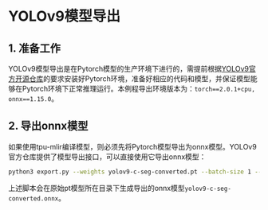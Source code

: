 # YOLOv9模型导出
## 1. 准备工作
YOLOv9模型导出是在Pytorch模型的生产环境下进行的，需提前根据[​YOLOv9官方开源仓库](https://github.com/WongKinYiu/yolov9)的要求安装好Pytorch环境，准备好相应的代码和模型，并保证模型能够在Pytorch环境下正常推理运行。本例程导出环境版本为：`torch==2.0.1+cpu, onnx==1.15.0`。

## 2. 导出onnx模型
如果使用tpu-mlir编译模型，则必须先将Pytorch模型导出为onnx模型。YOLOv9官方仓库提供了模型导出接口，可以直接使用它导出onnx模型：

```bash
python3 export.py --weights yolov9-c-seg-converted.pt --batch-size 1 --include onnx # 导出batch_size=1的ONNX模型
```

上述脚本会在原始pt模型所在目录下生成导出的onnx模型`yolov9-c-seg-converted.onnx`。